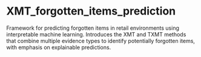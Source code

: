 # XMT_forgotten_items_prediction
Framework for predicting forgotten items in retail environments using interpretable machine learning. Introduces the XMT and TXMT methods that combine multiple evidence types to identify potentially forgotten items, with emphasis on explainable predictions.
